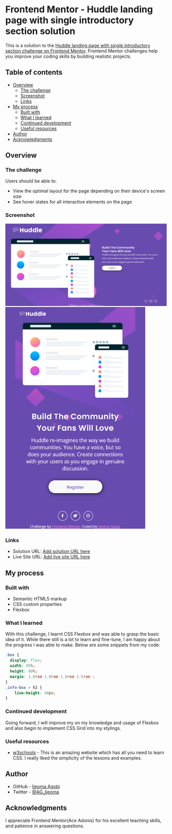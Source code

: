 # Frontend Mentor - Huddle landing page with single introductory section solution

This is a solution to the [Huddle landing page with single introductory section challenge on Frontend Mentor](https://www.frontendmentor.io/challenges/huddle-landing-page-with-a-single-introductory-section-B_2Wvxgi0). Frontend Mentor challenges help you improve your coding skills by building realistic projects. 

## Table of contents

- [Overview](#overview)
  - [The challenge](#the-challenge)
  - [Screenshot](#screenshot)
  - [Links](#links)
- [My process](#my-process)
  - [Built with](#built-with)
  - [What I learned](#what-i-learned)
  - [Continued development](#continued-development)
  - [Useful resources](#useful-resources)
- [Author](#author)
- [Acknowledgments](#acknowledgments)

## Overview

### The challenge

Users should be able to:

- View the optimal layout for the page depending on their device's screen size
- See hover states for all interactive elements on the page

### Screenshot

![](./images/desktop-view.png)
![](./images/mobile-view.png)


### Links

- Solution URL: [Add solution URL here](https://your-solution-url.com)
- Live Site URL: [Add live site URL here](https://your-live-site-url.com)

## My process

### Built with

- Semantic HTML5 markup
- CSS custom properties
- Flexbox

### What I learned
With this challenge, I learnt CSS Flexbox and was able to grasp the basic idea of it. While there still is a lot to learn and fine-tune, I am happy about the progress I was able to make. 
Below are some snippets from my code:

```css
.box {
  display: flex;
  width: 95%;
  height: 60%;
  margin: 1.8rem 1.8rem 1.8rem 2.5rem ;
}
.info-box > h2 {
    line-height: 40px;
}
```

### Continued development

Going forward, I will improve my on my knowledge and usage of Flexbox and also begin to implement CSS Grid into my stylings.


### Useful resources

- [w3schools](https://www.w3schools.com) - This is an amazing website which has all you need to learn CSS. I really liked the simplicity of the lessons and examples.

## Author

- GitHub - [Ijeoma Agobi](https://github.com/fremdie)
- Twitter - [@AG_Ijeoma](https://www.twitter.com/AG_Ijeoma)


## Acknowledgments

I appreciate Frontend Mentor(Ace Adonis) for his excellent teaching skills, and patience in answering questions.

